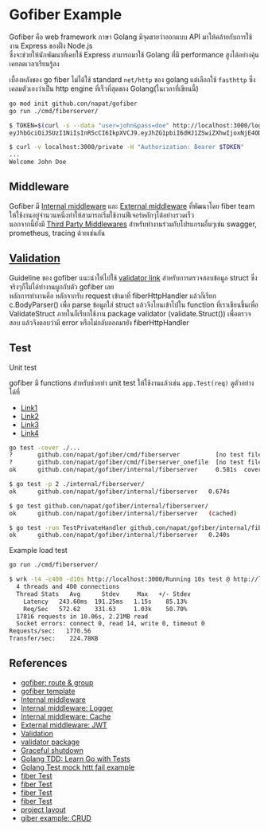 # Gofiber Example

Gofiber คือ web framework ภาษา Golang มีจุดขายว่าออกแบบ API มาให้คล้ายกับการใช้งาน Express ของฝั่ง Node.js  
ซึ่งจะช่วยให้นักพัฒนาที่เคยใช้ Express สามารถมาใช้ Golang ที่มี performance สูงได้อย่างคุ้นเคยลดเวลาเรียนรู้ลง

เบื้องหลังของ go fiber ไม่ได้ใช้ standard `net/http` ของ golang แต่เลือกใช้ `fasthttp` ซึ่งเคลมตัวเองว่าเป็น http engine ที่เร็วที่สุดของ Golang(ในเวลาที่เขียนนี้)

``` bash
go mod init github.con/napat/gofiber
go run ./cmd/fiberserver/
```

``` bash
$ TOKEN=$(curl -s --data "user=john&pass=doe" http://localhost:3000/login | grep token | cut -d\" -f4); echo $TOKEN
eyJhbGciOiJSUzI1NiIsInR5cCI6IkpXVCJ9.eyJhZG1pbiI6dHJ1ZSwiZXhwIjoxNjE4ODU5OTUwLCJuYW1lIjoiSm9obiBEb2UifQ.NgdvIFlLCYjBdXXRa8dFi4BomizjvA3-npqrlr5B1RJRZgQHb7CG24FudTpmcm8QlHzTosRQLdHBre_mi1ak5zn2EtnYDAxzOcU_EeOJpO7-7041PJSRf2vEiV-Mq6x5mKv_aKYjS7no9rPcwjWrUquMaZCaenEnciWzESjf53lexHCstPrZwB4EQG2OcfznuyxBjU8aNm1N2BkS_hyTcpQ-4qsKbirl-DQWO_2nVChnuEZBXQ41nBnkW223jGSa4qAX6G_rZlEHbRkuq4ddHFvPsd9jQY6wqLI0Dw6KwCo3LBfH73opVjGfz3NvsBcPpeI9AcVz2uMQjPfAt2gbXw

$ curl -v localhost:3000/private -H "Authorization: Bearer $TOKEN"
...
Welcome John Doe
```

## Middleware

Gofiber มี [Internal middleware](https://github.com/gofiber/fiber#-internal-middleware) และ [External middleware](https://github.com/gofiber/fiber#-external-middleware) ที่พัฒนาโดย fiber team ให้ใช้งานอยู่จำนวนหนึ่งทำให้สามารถเริ่มใช้งานฟีเจอร์หลักๆได้อย่างรวดเร็ว  
นอกจากนี้ยังมี [Third Party Middlewares](https://github.com/gofiber/fiber#-third-party-middlewares) สำหรับทำงานร่วมกับโปรแกรมอื่นๆเช่น swagger, prometheus, tracing ด้วยเช่นกัน

## [Validation](https://docs.gofiber.io/guide/validation)

Guideline ของ gofiber แนะนำให้ไปใช้ [validator link](https://github.com/go-playground/validator) สำหรับการตรวจสอบข้อมูล struct ซึ่งจริงๆก็ไม่ได้ทำงานผูกกับตัว gofiber เลย  
หลักการทำงานคือ หลักจากรับ request เข้ามาที่ fiberHttpHandler แล้วก็เรียก c.BodyParser() เพื่อ parse ข้อมูลใส่ struct
แล้วจึงโยนเข้าไปใน function ที่เราเขียนขึ้นเพื่อ ValidateStruct ภายในก็เรียกใช้งาน package validator (validate.Struct()) เพื่อตรวจสอบ
แล้วจึงตอบว่ามี error หรือไม่กลับออกมายัง fiberHttpHandler  

## Test

Unit test

gofiber มี functions สำหรับช่วยทำ unit test ให้ใช้งานแล้วเช่น `app.Test(req)` ดูตัวอย่างได้ที่  

- [Link1](https://docs.gofiber.io/api/app#test)
- [Link2](https://github.com/gofiber/fiber/issues/41#issuecomment-768954313)
- [Link3](https://github.com/gofiber/fiber/blob/master/ctx_test.go)
- [Link4](https://github.com/gofiber/fiber/blob/master/middleware/cache/cache_test.go)

``` bash
go test -cover ./...
?       github.con/napat/gofiber/cmd/fiberserver          [no test files]
?       github.con/napat/gofiber/cmd/fiberserver_onefile  [no test files]
ok      github.con/napat/gofiber/internal/fiberserver     0.581s  coverage: 50.8% of statements

$ go test -p 2 ./internal/fiberserver/
ok      github.con/napat/gofiber/internal/fiberserver   0.674s

$ go test github.con/napat/gofiber/internal/fiberserver/
ok      github.con/napat/gofiber/internal/fiberserver   (cached)

$ go test -run TestPrivateHandler github.con/napat/gofiber/internal/fiberserver/
ok      github.con/napat/gofiber/internal/fiberserver   0.240s
```

Example load test

``` bash
go run ./cmd/fiberserver/
```

``` bash
$ wrk -t4 -c400 -d10s http://localhost:3000/Running 10s test @ http://localhost:3000/
  4 threads and 400 connections
  Thread Stats   Avg      Stdev     Max   +/- Stdev
    Latency   243.60ms  191.25ms   1.15s    85.13%
    Req/Sec   572.62    331.63     1.03k    50.70%
  17816 requests in 10.06s, 2.21MB read
  Socket errors: connect 0, read 14, write 0, timeout 0
Requests/sec:   1770.56
Transfer/sec:    224.78KB
```

## References

- [gofiber: route & group](https://github1s.com/gofiber/recipes/blob/master/auth-jwt/router/router.go)
- [gofiber template](https://github.com/gofiber/template)
- [Internal middleware](https://github.com/gofiber/fiber#-internal-middleware)
- [Internal middleware: Logger](https://github.com/gofiber/fiber/tree/master/middleware/logger)
- [Internal middleware: Cache](https://github.com/gofiber/fiber/tree/master/middleware/cache)
- [External middleware: JWT](https://github.com/gofiber/jwt)
- [Validation](https://docs.gofiber.io/guide/validation)
- [validator package](https://github.com/go-playground/validator)
- [Graceful shutdown](https://github.com/gofiber/recipes/tree/master/graceful-shutdown)
- [Golang TDD: Learn Go with Tests](https://quii.gitbook.io/learn-go-with-tests/)
- [Golang Test mock httt fail example](https://medium.com/@thejasbabu/testing-in-golang-c378b351002d)
- [fiber Test](https://docs.gofiber.io/api/app#test)
- [fiber Test](https://github.com/gofiber/fiber/issues/41#issuecomment-768954313)
- [fiber Test](https://github.com/gofiber/fiber/blob/master/ctx_test.go)
- [fiber Test](https://github.com/gofiber/fiber/blob/master/middleware/cache/cache_test.go)
- [project layout](https://dev.to/lucasnevespereira/write-a-rest-api-in-golang-following-best-practices-pe9)
- [giber example: CRUD](https://medium.com/cnxdevsoft/มาทำ-api-กับ-go-fiber-crudง่ายๆกันดีกว่า-459c7e8af548)
